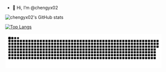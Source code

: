 - 👋 Hi, I’m @chengyx02

![chengyx02's GitHub stats](https://github-stats-deployed.vercel.app/api?username=chengyx02&count_private=true&show_icons=true&hide=stars,prs,issues&include_all_commits=true)

[![Top Langs](https://github-stats-deployed.vercel.app/api/top-langs/?username=chengyx02)](https://github.com/anuraghazra/github-readme-stats)

![chengyx02's contribution graph](https://raw.githubusercontent.com/chengyx02/chengyx02/output/github-contribution-grid-snake.svg)

<!---
chengyx02/chengyx02 is a ✨ special ✨ repository because its `README.md` (this file) appears on your GitHub profile.
You can click the Preview link to take a look at your changes.
--->
